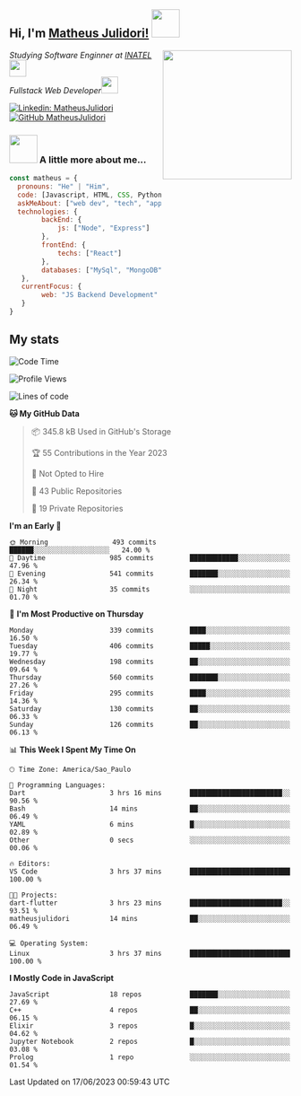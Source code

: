 <h2> Hi, I'm <a href="https://matheusjulidori.github.io" target="_blank">Matheus Julidori!</a> <img src="https://media.giphy.com/media/12oufCB0MyZ1Go/giphy.gif" width="50"></h2>
<img align='right' src="https://media.giphy.com/media/3oKIPnAiaMCws8nOsE/giphy.gif" width="230" height="auto">
<p><em>Studying Software Enginner at <a href="http://www.inatel.br" target="_blank">INATEL</a><img src="https://media.giphy.com/media/fYSnHlufseco8Fh93Z/giphy.gif" width="30"></br>
  Fullstack Web Developer<img src="https://media.giphy.com/media/WUlplcMpOCEmTGBtBW/giphy.gif" width="30">
</em></p>

[![Linkedin: MatheusJulidori](https://img.shields.io/badge/-MatheusJulidori-blue?style=flat-square&logo=Linkedin&logoColor=white&link=https://www.linkedin.com/in/MatheusJulidori/)](https://www.linkedin.com/in/MatheusJulidori/)
[![GitHub MatheusJulidori](https://img.shields.io/github/followers/matheusjulidori?label=follow&style=social)](https://github.com/MatheusJulidori)


### <img src="https://media.giphy.com/media/VgCDAzcKvsR6OM0uWg/giphy.gif" width="50"> A little more about me...  

```javascript
const matheus = {
  pronouns: "He" | "Him",
  code: [Javascript, HTML, CSS, Python, Java, C++, Elixir],
  askMeAbout: ["web dev", "tech", "app dev", "games","blockchain"],
  technologies: {
        backEnd: {
            js: ["Node", "Express"]
        },
        frontEnd: {
            techs: ["React"]
        },
        databases: ["MySql", "MongoDB","PostgreSQL","Neo4J"],
   },
   currentFocus: {
        web: "JS Backend Development"
   }
}
```
<h2>My stats</h2>

<!--START_SECTION:waka-->
![Code Time](http://img.shields.io/badge/Code%20Time-286%20hrs%2059%20mins-blue)

![Profile Views](http://img.shields.io/badge/Profile%20Views-1-blue)

![Lines of code](https://img.shields.io/badge/From%20Hello%20World%20I%27ve%20Written-6.7%20million%20lines%20of%20code-blue)

**🐱 My GitHub Data** 

> 📦 345.8 kB Used in GitHub's Storage 
 > 
> 🏆 55 Contributions in the Year 2023
 > 
> 🚫 Not Opted to Hire
 > 
> 📜 43 Public Repositories 
 > 
> 🔑 19 Private Repositories 
 > 
**I'm an Early 🐤** 

```text
🌞 Morning                493 commits         ██████░░░░░░░░░░░░░░░░░░░   24.00 % 
🌆 Daytime                985 commits         ████████████░░░░░░░░░░░░░   47.96 % 
🌃 Evening                541 commits         ███████░░░░░░░░░░░░░░░░░░   26.34 % 
🌙 Night                  35 commits          ░░░░░░░░░░░░░░░░░░░░░░░░░   01.70 % 
```
📅 **I'm Most Productive on Thursday** 

```text
Monday                   339 commits         ████░░░░░░░░░░░░░░░░░░░░░   16.50 % 
Tuesday                  406 commits         █████░░░░░░░░░░░░░░░░░░░░   19.77 % 
Wednesday                198 commits         ██░░░░░░░░░░░░░░░░░░░░░░░   09.64 % 
Thursday                 560 commits         ███████░░░░░░░░░░░░░░░░░░   27.26 % 
Friday                   295 commits         ████░░░░░░░░░░░░░░░░░░░░░   14.36 % 
Saturday                 130 commits         ██░░░░░░░░░░░░░░░░░░░░░░░   06.33 % 
Sunday                   126 commits         ██░░░░░░░░░░░░░░░░░░░░░░░   06.13 % 
```


📊 **This Week I Spent My Time On** 

```text
🕑︎ Time Zone: America/Sao_Paulo

💬 Programming Languages: 
Dart                     3 hrs 16 mins       ███████████████████████░░   90.56 % 
Bash                     14 mins             ██░░░░░░░░░░░░░░░░░░░░░░░   06.49 % 
YAML                     6 mins              █░░░░░░░░░░░░░░░░░░░░░░░░   02.89 % 
Other                    0 secs              ░░░░░░░░░░░░░░░░░░░░░░░░░   00.06 % 

🔥 Editors: 
VS Code                  3 hrs 37 mins       █████████████████████████   100.00 % 

🐱‍💻 Projects: 
dart-flutter             3 hrs 23 mins       ███████████████████████░░   93.51 % 
matheusjulidori          14 mins             ██░░░░░░░░░░░░░░░░░░░░░░░   06.49 % 

💻 Operating System: 
Linux                    3 hrs 37 mins       █████████████████████████   100.00 % 
```

**I Mostly Code in JavaScript** 

```text
JavaScript               18 repos            ███████░░░░░░░░░░░░░░░░░░   27.69 % 
C++                      4 repos             ██░░░░░░░░░░░░░░░░░░░░░░░   06.15 % 
Elixir                   3 repos             █░░░░░░░░░░░░░░░░░░░░░░░░   04.62 % 
Jupyter Notebook         2 repos             █░░░░░░░░░░░░░░░░░░░░░░░░   03.08 % 
Prolog                   1 repo              ░░░░░░░░░░░░░░░░░░░░░░░░░   01.54 % 
```




 Last Updated on 17/06/2023 00:59:43 UTC
<!--END_SECTION:waka-->

